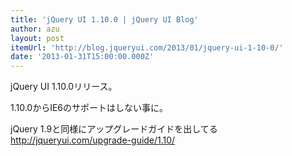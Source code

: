 ```yaml
---
title: 'jQuery UI 1.10.0 | jQuery UI Blog'
author: azu
layout: post
itemUrl: 'http://blog.jqueryui.com/2013/01/jquery-ui-1-10-0/'
date: '2013-01-31T15:00:00.000Z'
---
```

jQuery UI 1.10.0リリース。

1.10.0からIE6のサポートはしない事に。

jQuery 1.9と同様にアップグレードガイドを出してる http://jqueryui.com/upgrade-guide/1.10/
